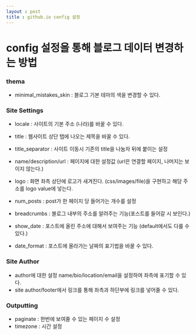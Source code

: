 ```yaml
---
layout : post
title : github.io config 설정
---
```


# config 설정을 통해 블로그 데이터 변경하는 방법

### thema

- minimal_mistakes_skin : 블로그 기본 테마의 색을 변경할 수 있다.



### Site Settings

- locale : 사이트의 기본 주소 (나라)를 바꿀 수 있다.

- title : 웹사이트 상단 탭에 나오는 제목을 바꿀 수 있다.

- title_separator : 사이트 이동시 기존의 title을 나눔자 뒤에 붙이는 설정

- name/description/url : 페이지에 대한 설정값 (url은 연결할 페이지, 나머지는 보이지 않는다.)

- logo : 화면 좌측 상단에 로고가 새겨진다. (css/images/file)을 구현하고 해당 주소를 logo value에 넣는다.

- num_posts : post가 한 페이지 당 들어가는 개수를 설정

  

- breadcrumbs : 블로그 내부의 주소를 알려주는 기능(포스트를 들어갈 시 보인다.)

- show_date : 포스트에 올린 주소에 대해서 보여주는 기능 (default에서도 다룰 수 있다.)

- date_format : 포스트에 올라가는 날짜의 표기법을 바꿀 수 있다.

  

### Site Author

- author에 대한 설정 name/bio/location/email을 설정하여 좌측에 표기할 수 있다.
- site author/footer에서 링크를 통해 좌측과 하단부에 링크를 넣어줄 수 있다.



### Outputting

- paginate : 한번에 보여줄 수 있는 페이지 수 설정
- timezone : 시간 설정